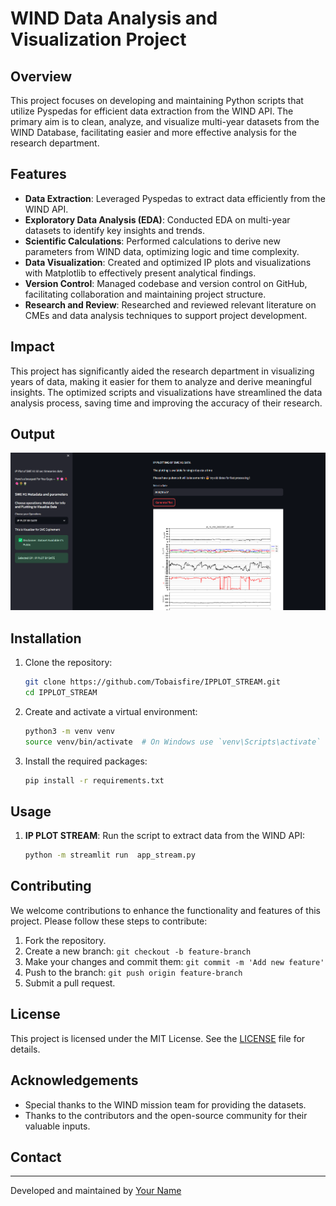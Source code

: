 # WIND Data Analysis and Visualization Project

## Overview

This project focuses on developing and maintaining Python scripts that utilize Pyspedas for efficient data extraction from the WIND API. The primary aim is to clean, analyze, and visualize multi-year datasets from the WIND Database, facilitating easier and more effective analysis for the research department.

## Features

- **Data Extraction**: Leveraged Pyspedas to extract data efficiently from the WIND API.
- **Exploratory Data Analysis (EDA)**: Conducted EDA on multi-year datasets to identify key insights and trends.
- **Scientific Calculations**: Performed calculations to derive new parameters from WIND data, optimizing logic and time complexity.
- **Data Visualization**: Created and optimized IP plots and visualizations with Matplotlib to effectively present analytical findings.
- **Version Control**: Managed codebase and version control on GitHub, facilitating collaboration and maintaining project structure.
- **Research and Review**: Researched and reviewed relevant literature on CMEs and data analysis techniques to support project development.

## Impact

This project has significantly aided the research department in visualizing years of data, making it easier for them to analyze and derive meaningful insights. The optimized scripts and visualizations have streamlined the data analysis process, saving time and improving the accuracy of their research.

## Output 

![WEBSITE](image.png)

## Installation

1. Clone the repository:
   ```bash
   git clone https://github.com/Tobaisfire/IPPLOT_STREAM.git
   cd IPPLOT_STREAM
   ```

2. Create and activate a virtual environment:
   ```bash
   python3 -m venv venv
   source venv/bin/activate  # On Windows use `venv\Scripts\activate`
   ```

3. Install the required packages:
   ```bash
   pip install -r requirements.txt
   ```

## Usage

1. **IP PLOT STREAM**: Run the script to extract data from the WIND API:
   ```bash
   python -m streamlit run  app_stream.py
   ```



## Contributing

We welcome contributions to enhance the functionality and features of this project. Please follow these steps to contribute:

1. Fork the repository.
2. Create a new branch: `git checkout -b feature-branch`
3. Make your changes and commit them: `git commit -m 'Add new feature'`
4. Push to the branch: `git push origin feature-branch`
5. Submit a pull request.

## License

This project is licensed under the MIT License. See the [LICENSE](LICENSE) file for details.

## Acknowledgements

- Special thanks to the WIND mission team for providing the datasets.
- Thanks to the contributors and the open-source community for their valuable inputs.

## Contact

<!-- For any questions or suggestions, please contact [your-email@example.com](mailto:your-email@example.com). -->

---

Developed and maintained by [Your Name](https://github.com/yourusername)
